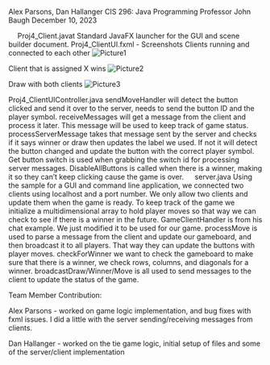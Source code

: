 Alex Parsons, Dan Hallanger
CIS 296: Java Programming
Professor John Baugh
December 10, 2023

 
Proj4_Client.javat
Standard JavaFX launcher for the GUI and scene builder document.
Proj4_ClientUI.fxml - Screenshots
Clients running and connected to each other
![Picture1](https://github.com/user-attachments/assets/305384b0-f180-4d2d-8d08-8999887dadb1)

Client that is assigned X wins
![Picture2](https://github.com/user-attachments/assets/f141d7e8-185d-4153-82a7-ff83ac592d56)

Draw with both clients
![Picture3](https://github.com/user-attachments/assets/24a48780-85e8-44df-89f9-81e30b471ed3)
 
Proj4_ClientUIController.java
sendMoveHandler will detect the button clicked and send it over to the server, needs to send the button ID and the player symbol.
receiveMessages will get a message from the client  and process it later. This message will be used to keep track of game status.
processServerMessage takes that message sent by the server and checks if it says winner or draw  then updates the label we used. If not it will detect the button changed and update the button with the correct player symbol. Get button switch is used when grabbing the switch id for processing server messages.
DisableAllButtons is called when there is a winner, making it so they can’t keep clicking cause the game is over.
 
server.java
Using the sample for a GUI and command line application, we connected two clients using localhost and a port number. We only allow two clients and update them when the game is ready. 
To keep track of the game we initialize a multidimensional array to hold player moves so that way we can check to see if there is a winner in the future. 
GameClientHandler is from his chat example. We just modified it to be used for our game.
processMove is used to parse a message from the client and update our gameboard, and then broadcast it to all players. That way they can update the buttons with player moves.
checkForWinner we want to check the gameboard to make sure that there is a winner, we check rows, columns, and diagonals for a winner.
broadcastDraw/Winner/Move is all used to send messages to the client to update the status of the game.

Team Member Contribution: 

Alex Parsons - worked on game logic implementation, and bug fixes with fxml issues. I did a little with the server sending/receiving messages from clients.

Dan Hallanger - worked on the tie game logic, initial setup of files and some of the server/client implementation
